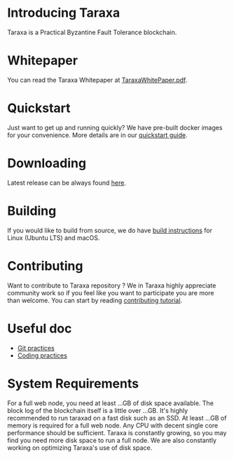 # Introducing Taraxa

Taraxa is a Practical Byzantine Fault Tolerance blockchain.

# Whitepaper

You can read the Taraxa Whitepaper at [TaraxaWhitePaper.pdf](https://github.com/Taraxa-project/taraxa-whitepapers).

# Quickstart

Just want to get up and running quickly? We have pre-built docker images for your convenience. 
More details are in our [quickstart guide](doc/quickstart_guide.md).

# Downloading

Latest release can be always found [here](https://github.com/Taraxa-project/taraxa-node/releases).

# Building

If you would like to build from source, we do have [build instructions](doc/building.md) for Linux (Ubuntu LTS) and macOS.

# Contributing

Want to contribute to Taraxa repository ? We in Taraxa highly appreciate community work so if you feel like you want to 
participate you are more than welcome. You can start by reading [contributing tutorial](doc/contributing.md).

# Useful doc

- [Git practices](doc/git_practices.md)
- [Coding practices](doc/coding_practices.md)

# System Requirements

For a full web node, you need at least ...GB of disk space available.
The block log of the blockchain itself is a little over ...GB.
It's highly recommended to run taraxad on a fast disk such as an SSD.
At least ...GB of memory is required for a full web node.
Any CPU with decent single core performance should be sufficient.
Taraxa is constantly growing, so you may find you need more disk space to run a full node.
We are also constantly working on optimizing Taraxa's use of disk space.
```

